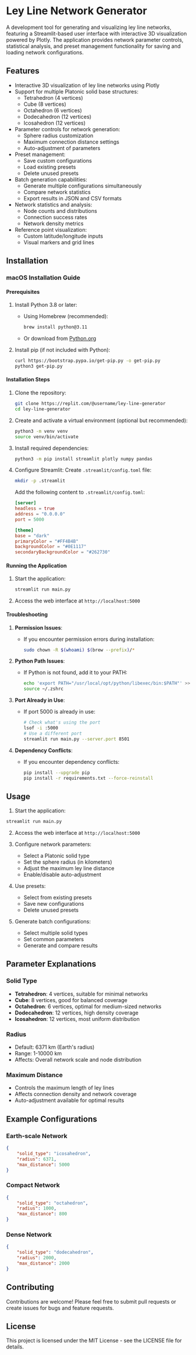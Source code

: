 # Ley Line Network Generator

A development tool for generating and visualizing ley line networks, featuring a Streamlit-based user interface with interactive 3D visualization powered by Plotly. The application provides network parameter controls, statistical analysis, and preset management functionality for saving and loading network configurations.

## Features

- Interactive 3D visualization of ley line networks using Plotly
- Support for multiple Platonic solid base structures:
  - Tetrahedron (4 vertices)
  - Cube (8 vertices)
  - Octahedron (6 vertices)
  - Dodecahedron (12 vertices)
  - Icosahedron (12 vertices)
- Parameter controls for network generation:
  - Sphere radius customization
  - Maximum connection distance settings
  - Auto-adjustment of parameters
- Preset management:
  - Save custom configurations
  - Load existing presets
  - Delete unused presets
- Batch generation capabilities:
  - Generate multiple configurations simultaneously
  - Compare network statistics
  - Export results in JSON and CSV formats
- Network statistics and analysis:
  - Node counts and distributions
  - Connection success rates
  - Network density metrics
- Reference point visualization:
  - Custom latitude/longitude inputs
  - Visual markers and grid lines

## Installation

### macOS Installation Guide

#### Prerequisites
1. Install Python 3.8 or later:
   - Using Homebrew (recommended):
     ```bash
     brew install python@3.11
     ```
   - Or download from [Python.org](https://www.python.org/downloads/macos/)

2. Install pip (if not included with Python):
   ```bash
   curl https://bootstrap.pypa.io/get-pip.py -o get-pip.py
   python3 get-pip.py
   ```

#### Installation Steps
1. Clone the repository:
   ```bash
   git clone https://replit.com/@username/ley-line-generator
   cd ley-line-generator
   ```

2. Create and activate a virtual environment (optional but recommended):
   ```bash
   python3 -m venv venv
   source venv/bin/activate
   ```

3. Install required dependencies:
   ```bash
   python3 -m pip install streamlit plotly numpy pandas
   ```

4. Configure Streamlit:
   Create `.streamlit/config.toml` file:
   ```bash
   mkdir -p .streamlit
   ```
   Add the following content to `.streamlit/config.toml`:
   ```toml
   [server]
   headless = true
   address = "0.0.0.0"
   port = 5000

   [theme]
   base = "dark"
   primaryColor = "#FF4B4B"
   backgroundColor = "#0E1117"
   secondaryBackgroundColor = "#262730"
   ```

#### Running the Application
1. Start the application:
   ```bash
   streamlit run main.py
   ```

2. Access the web interface at `http://localhost:5000`

#### Troubleshooting
1. **Permission Issues**:
   - If you encounter permission errors during installation:
     ```bash
     sudo chown -R $(whoami) $(brew --prefix)/*
     ```

2. **Python Path Issues**:
   - If Python is not found, add it to your PATH:
     ```bash
     echo 'export PATH="/usr/local/opt/python/libexec/bin:$PATH"' >> ~/.zshrc
     source ~/.zshrc
     ```

3. **Port Already in Use**:
   - If port 5000 is already in use:
     ```bash
     # Check what's using the port
     lsof -i :5000
     # Use a different port
     streamlit run main.py --server.port 8501
     ```

4. **Dependency Conflicts**:
   - If you encounter dependency conflicts:
     ```bash
     pip install --upgrade pip
     pip install -r requirements.txt --force-reinstall
     ```

## Usage

1. Start the application:
```bash
streamlit run main.py
```

2. Access the web interface at `http://localhost:5000`

3. Configure network parameters:
   - Select a Platonic solid type
   - Set the sphere radius (in kilometers)
   - Adjust the maximum ley line distance
   - Enable/disable auto-adjustment

4. Use presets:
   - Select from existing presets
   - Save new configurations
   - Delete unused presets

5. Generate batch configurations:
   - Select multiple solid types
   - Set common parameters
   - Generate and compare results

## Parameter Explanations

### Solid Type
- **Tetrahedron**: 4 vertices, suitable for minimal networks
- **Cube**: 8 vertices, good for balanced coverage
- **Octahedron**: 6 vertices, optimal for medium-sized networks
- **Dodecahedron**: 12 vertices, high density coverage
- **Icosahedron**: 12 vertices, most uniform distribution

### Radius
- Default: 6371 km (Earth's radius)
- Range: 1-10000 km
- Affects: Overall network scale and node distribution

### Maximum Distance
- Controls the maximum length of ley lines
- Affects connection density and network coverage
- Auto-adjustment available for optimal results

## Example Configurations

### Earth-scale Network
```json
{
    "solid_type": "icosahedron",
    "radius": 6371,
    "max_distance": 5000
}
```

### Compact Network
```json
{
    "solid_type": "octahedron",
    "radius": 1000,
    "max_distance": 800
}
```

### Dense Network
```json
{
    "solid_type": "dodecahedron",
    "radius": 2000,
    "max_distance": 2000
}
```

## Contributing

Contributions are welcome! Please feel free to submit pull requests or create issues for bugs and feature requests.

## License

This project is licensed under the MIT License - see the LICENSE file for details.
